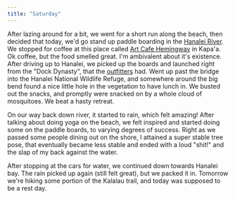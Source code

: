 ```yaml
---
title: "Saturday"
---
```


After lazing around for a bit, we went for a short run along the beach, then decided that today, we'd go stand up paddle boarding in the [Hanalei River](https://www.google.com/maps/@22.2094071,-159.4910887,15.47z). We stopped for coffee at this place called [Art Cafe Hemingway](http://www.artcafehemingway.com/) in Kapa'a. Ok coffee, but the food smelled great. I'm ambivalent about it's existence. After driving up to Hanalei, we picked up the boards and launched right from the "Dock Dynasty", that the [outfitters](http://kayakhanalei.com/rentals/) had. Went up past the bridge into the Hanalei National Wildlife Refuge, and somewhere around the big bend found a nice little hole in the vegetation to have lunch in. We busted out the snacks, and promptly were snacked on by a whole cloud of mosquitoes. We beat a hasty retreat.

On our way back down river, it started to rain, which felt amazing! After talking about doing yoga on the beach, we felt inspired and started doing some on the paddle boards, to varying degrees of success. Right as we passed some people dining out on the shore, I attained a super stable tree pose, that eventually became less stable and ended with a loud "shit!" and the slap of my back against the water.

After stopping at the cars for water, we continued down towards Hanalei bay. The rain picked up again (still felt great), but we packed it in. Tomorrow we're hiking some portion of the Kalalau trail, and today was supposed to be a rest day.